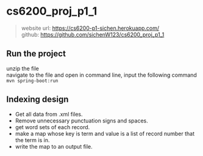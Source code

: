 # cs6200_proj_p1_1  


>website url: https://cs6200-p1-sichen.herokuapp.com/  
>github: https://github.com/sichenW123/cs6200_proj_p1_1

Run the project
--------------------
unzip the file  
navigate to the file and open in command line, input the following command  
`mvn spring-boot:run`  

Indexing design
--------------------
* Get all data from .xml files.
* Remove unnecessary punctuation signs and spaces.
* get word sets of each record.
* make a map whose key is term and value is a list of record number that the term is in.
* write the map to an output file.




